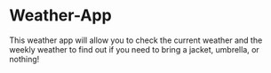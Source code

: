 # Weather-App
This weather app will allow you to check the current weather and the weekly weather to find out if you need to bring a jacket, umbrella, or nothing!
